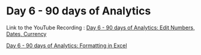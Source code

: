 
# Day 6 - 90 days of Analytics



Link to the YouTube Recording :
 [Day 6 - 90 days of Analytics: Edit Numbers, Dates, Currency](https://www.youtube.com/watch?v=X1NzQb8ThQY)


 [Day 6 - 90 days of Analytics: Formatting in Excel](https://www.youtube.com/watch?v=AS8on52dBuk)
